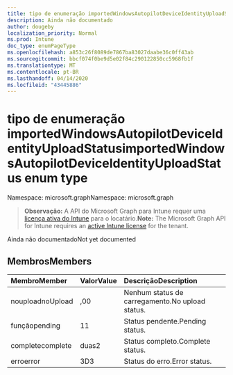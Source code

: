 ```yaml
---
title: tipo de enumeração importedWindowsAutopilotDeviceIdentityUploadStatus
description: Ainda não documentado
author: dougeby
localization_priority: Normal
ms.prod: Intune
doc_type: enumPageType
ms.openlocfilehash: a853c26f8089de7867ba83027daabe36c0ff43ab
ms.sourcegitcommit: bbcf074f0be9d5e02f84c290122850cc5968fb1f
ms.translationtype: MT
ms.contentlocale: pt-BR
ms.lasthandoff: 04/14/2020
ms.locfileid: "43445886"
---
```

# <a name="importedwindowsautopilotdeviceidentityuploadstatus-enum-type"></a><span data-ttu-id="b4147-103">tipo de enumeração importedWindowsAutopilotDeviceIdentityUploadStatus</span><span class="sxs-lookup"><span data-stu-id="b4147-103">importedWindowsAutopilotDeviceIdentityUploadStatus enum type</span></span>

<span data-ttu-id="b4147-104">Namespace: microsoft.graph</span><span class="sxs-lookup"><span data-stu-id="b4147-104">Namespace: microsoft.graph</span></span>

> <span data-ttu-id="b4147-105">**Observação:** A API do Microsoft Graph para Intune requer uma [licença ativa do Intune](https://go.microsoft.com/fwlink/?linkid=839381) para o locatário.</span><span class="sxs-lookup"><span data-stu-id="b4147-105">**Note:** The Microsoft Graph API for Intune requires an [active Intune license](https://go.microsoft.com/fwlink/?linkid=839381) for the tenant.</span></span>

<span data-ttu-id="b4147-106">Ainda não documentado</span><span class="sxs-lookup"><span data-stu-id="b4147-106">Not yet documented</span></span>

## <a name="members"></a><span data-ttu-id="b4147-107">Membros</span><span class="sxs-lookup"><span data-stu-id="b4147-107">Members</span></span>
|<span data-ttu-id="b4147-108">Membro</span><span class="sxs-lookup"><span data-stu-id="b4147-108">Member</span></span>|<span data-ttu-id="b4147-109">Valor</span><span class="sxs-lookup"><span data-stu-id="b4147-109">Value</span></span>|<span data-ttu-id="b4147-110">Descrição</span><span class="sxs-lookup"><span data-stu-id="b4147-110">Description</span></span>|
|:---|:---|:---|
|<span data-ttu-id="b4147-111">noupload</span><span class="sxs-lookup"><span data-stu-id="b4147-111">noUpload</span></span>|<span data-ttu-id="b4147-112">,0</span><span class="sxs-lookup"><span data-stu-id="b4147-112">0</span></span>|<span data-ttu-id="b4147-113">Nenhum status de carregamento.</span><span class="sxs-lookup"><span data-stu-id="b4147-113">No upload status.</span></span>|
|<span data-ttu-id="b4147-114">função</span><span class="sxs-lookup"><span data-stu-id="b4147-114">pending</span></span>|<span data-ttu-id="b4147-115">1</span><span class="sxs-lookup"><span data-stu-id="b4147-115">1</span></span>|<span data-ttu-id="b4147-116">Status pendente.</span><span class="sxs-lookup"><span data-stu-id="b4147-116">Pending status.</span></span>|
|<span data-ttu-id="b4147-117">complete</span><span class="sxs-lookup"><span data-stu-id="b4147-117">complete</span></span>|<span data-ttu-id="b4147-118">duas</span><span class="sxs-lookup"><span data-stu-id="b4147-118">2</span></span>|<span data-ttu-id="b4147-119">Status completo.</span><span class="sxs-lookup"><span data-stu-id="b4147-119">Complete status.</span></span>|
|<span data-ttu-id="b4147-120">erro</span><span class="sxs-lookup"><span data-stu-id="b4147-120">error</span></span>|<span data-ttu-id="b4147-121">3D</span><span class="sxs-lookup"><span data-stu-id="b4147-121">3</span></span>|<span data-ttu-id="b4147-122">Status do erro.</span><span class="sxs-lookup"><span data-stu-id="b4147-122">Error status.</span></span>|







